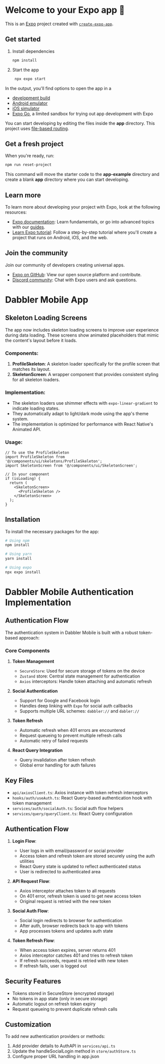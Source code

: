 # Welcome to your Expo app 👋

This is an [Expo](https://expo.dev) project created with [`create-expo-app`](https://www.npmjs.com/package/create-expo-app).

## Get started

1. Install dependencies

   ```bash
   npm install
   ```

2. Start the app

   ```bash
    npx expo start
   ```

In the output, you'll find options to open the app in a

- [development build](https://docs.expo.dev/develop/development-builds/introduction/)
- [Android emulator](https://docs.expo.dev/workflow/android-studio-emulator/)
- [iOS simulator](https://docs.expo.dev/workflow/ios-simulator/)
- [Expo Go](https://expo.dev/go), a limited sandbox for trying out app development with Expo

You can start developing by editing the files inside the **app** directory. This project uses [file-based routing](https://docs.expo.dev/router/introduction).

## Get a fresh project

When you're ready, run:

```bash
npm run reset-project
```

This command will move the starter code to the **app-example** directory and create a blank **app** directory where you can start developing.

## Learn more

To learn more about developing your project with Expo, look at the following resources:

- [Expo documentation](https://docs.expo.dev/): Learn fundamentals, or go into advanced topics with our [guides](https://docs.expo.dev/guides).
- [Learn Expo tutorial](https://docs.expo.dev/tutorial/introduction/): Follow a step-by-step tutorial where you'll create a project that runs on Android, iOS, and the web.

## Join the community

Join our community of developers creating universal apps.

- [Expo on GitHub](https://github.com/expo/expo): View our open source platform and contribute.
- [Discord community](https://chat.expo.dev): Chat with Expo users and ask questions.

# Dabbler Mobile App

## Skeleton Loading Screens

The app now includes skeleton loading screens to improve user experience during data loading. These screens show animated placeholders that mimic the content's layout before it loads.

### Components:

1. **ProfileSkeleton**: A skeleton loader specifically for the profile screen that matches its layout.
2. **SkeletonScreen**: A wrapper component that provides consistent styling for all skeleton loaders.

### Implementation:

- The skeleton loaders use shimmer effects with `expo-linear-gradient` to indicate loading states.
- They automatically adapt to light/dark mode using the app's theme system.
- The implementation is optimized for performance with React Native's Animated API.

### Usage:

```tsx
// To use the ProfileSkeleton
import ProfileSkeleton from '@/components/ui/skeletons/ProfileSkeleton';
import SkeletonScreen from '@/components/ui/SkeletonScreen';

// In your component
if (isLoading) {
  return (
    <SkeletonScreen>
      <ProfileSkeleton />
    </SkeletonScreen>
  );
}
```

## Installation

To install the necessary packages for the app:

```bash
# Using npm
npm install

# Using yarn
yarn install

# Using expo
npx expo install
```

# Dabbler Mobile Authentication Implementation

## Authentication Flow

The authentication system in Dabbler Mobile is built with a robust token-based approach:

### Core Components

1. **Token Management**
   - `SecureStore`: Used for secure storage of tokens on the device
   - `Zustand` store: Central state management for authentication
   - `Axios` interceptors: Handle token attaching and automatic refresh

2. **Social Authentication**
   - Support for Google and Facebook login
   - Handles deep linking with `Expo` for social auth callbacks
   - Supports multiple URL schemes: `dabbler://` and `dabler://`

3. **Token Refresh**
   - Automatic refresh when 401 errors are encountered
   - Request queueing to prevent multiple refresh calls
   - Automatic retry of failed requests

4. **React Query Integration**
   - Query invalidation after token refresh
   - Global error handling for auth failures

## Key Files

- `api/axiosClient.ts`: Axios instance with token refresh interceptors
- `hooks/auth/useAuth.ts`: React Query-based authentication hook with token management
- `services/auth/socialAuth.ts`: Social auth flow helpers
- `services/query/queryClient.ts`: React Query configuration

## Authentication Flow

1. **Login Flow**:
   - User logs in with email/password or social provider
   - Access token and refresh token are stored securely using the auth utilities
   - React Query state is updated to reflect authenticated status
   - User is redirected to authenticated area

2. **API Request Flow**:
   - Axios interceptor attaches token to all requests
   - On 401 error, refresh token is used to get new access token
   - Original request is retried with the new token

3. **Social Auth Flow**:
   - Social login redirects to browser for authentication
   - After auth, browser redirects back to app with tokens
   - App processes tokens and updates auth state

4. **Token Refresh Flow**:
   - When access token expires, server returns 401
   - Axios interceptor catches 401 and tries to refresh token
   - If refresh succeeds, request is retried with new token
   - If refresh fails, user is logged out

## Security Features

- Tokens stored in SecureStore (encrypted storage)
- No tokens in app state (only in secure storage)
- Automatic logout on refresh token expiry
- Request queueing to prevent duplicate refresh calls

## Customization

To add new authentication providers or methods:
1. Add provider details to AuthAPI in `services/api.ts`
2. Update the handleSocialLogin method in `store/authStore.ts`
3. Configure proper URL handling in app.json
